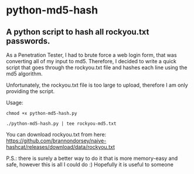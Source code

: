# python-md5-hash

## A python script to hash all rockyou.txt passwords.

As a Penetration Tester, I had to brute force a web login form, that was converting all of my input to md5. Therefore, I decided to write a quick script that goes through the rockyou.txt file and hashes each line using the md5 algorithm.

Unfortunately, the rockyou.txt file is too large to upload, therefore I am only providing the script.

Usage:

`chmod +x python-md5-hash.py`

`./python-md5-hash.py | tee rockyou-md5.txt`

You can download rockyou.txt from here: https://github.com/brannondorsey/naive-hashcat/releases/download/data/rockyou.txt

P.S.: there is surely a better way to do it that is more memory-easy and safe, however this is all I could do :) Hopefully it is useful to someone
